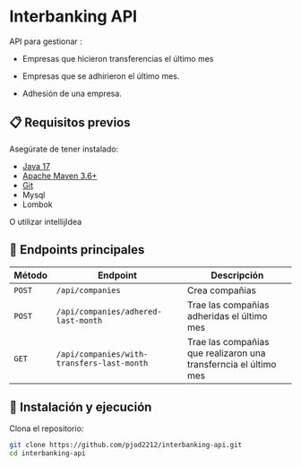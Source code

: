 # Interbanking API

API para gestionar :

- Empresas que hicieron transferencias el último mes

- Empresas que se adhirieron el último mes.

- Adhesión de una empresa.

## 📋 Requisitos previos

Asegúrate de tener instalado:

- [Java 17](https://www.oracle.com/java/technologies/javase-downloads.html)
- [Apache Maven 3.6+](https://maven.apache.org/download.cgi)
- [Git](https://git-scm.com/)
- Mysql
- Lombok

O utilizar intellijIdea

## 📌 Endpoints principales

| Método | Endpoint | Descripción |
|--------|---------|------------|
| `POST` | `/api/companies` | Crea compañias |
| `POST` | `/api/companies/adhered-last-month` | Trae las compañias adheridas el último mes |
| `GET` | `/api/companies/with-transfers-last-month` | Trae las compañias que realizaron una transferncia el último mes |

## 🚀 Instalación y ejecución

Clona el repositorio:

```sh
git clone https://github.com/pjod2212/interbanking-api.git
cd interbanking-api
